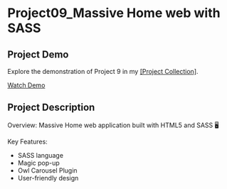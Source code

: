 # Project09_Massive Home web with SASS

## Project Demo
Explore the demonstration of Project 9 in my [[Project Collection]](https://www.youtube.com/playlist?list=PL8EP8AQSRY3B4gwh_ADLfEZy4j_6IK-h4).

[Watch Demo](https://www.youtube.com/watch?v=Llmnb12S2Ks&ab_channel=ANH)

## Project Description
Overview:
Massive Home web application built with HTML5 and SASS 🖥️

Key Features:
- SASS language
- Magic pop-up
- Owl Carousel Plugin
- User-friendly design
